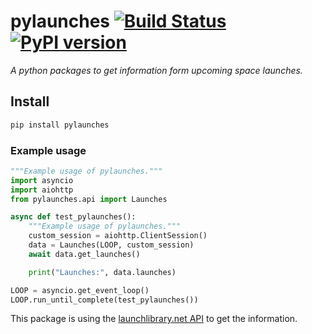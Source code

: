 # pylaunches [![Build Status](https://travis-ci.com/ludeeus/pylaunches.svg?branch=master)](https://travis-ci.com/ludeeus/pylaunches) [![PyPI version](https://badge.fury.io/py/pylaunches.svg)](https://badge.fury.io/py/pylaunches)

_A python packages to get information form upcoming space launches._

## Install

```bash
pip install pylaunches
```

### Example usage

```python
"""Example usage of pylaunches."""
import asyncio
import aiohttp
from pylaunches.api import Launches

async def test_pylaunches():
    """Example usage of pylaunches."""
    custom_session = aiohttp.ClientSession()
    data = Launches(LOOP, custom_session)
    await data.get_launches()

    print("Launches:", data.launches)

LOOP = asyncio.get_event_loop()
LOOP.run_until_complete(test_pylaunches())
```

This package is using the [launchlibrary.net API][launchlibrary] to get the information.

[launchlibrary]: http://launchlibrary.net/